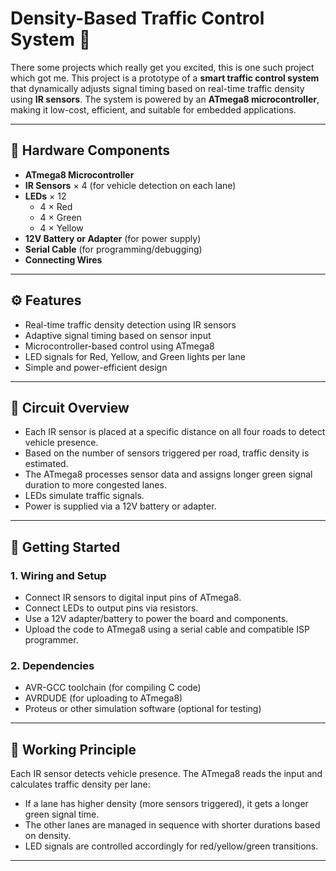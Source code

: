# Density-Based Traffic Control System 🚦

There some projects which really get you excited, this is one such project which got me. This project is a prototype of a **smart traffic control system** that dynamically adjusts signal timing based on real-time traffic density using **IR sensors**. The system is powered by an **ATmega8 microcontroller**, making it low-cost, efficient, and suitable for embedded applications.

---

## 🔧 Hardware Components

- **ATmega8 Microcontroller**
- **IR Sensors** × 4 (for vehicle detection on each lane)
- **LEDs** × 12  
  - 4 × Red  
  - 4 × Green  
  - 4 × Yellow
- **12V Battery or Adapter** (for power supply)
- **Serial Cable** (for programming/debugging)
- **Connecting Wires**

---

## ⚙️ Features

- Real-time traffic density detection using IR sensors  
- Adaptive signal timing based on sensor input  
- Microcontroller-based control using ATmega8  
- LED signals for Red, Yellow, and Green lights per lane  
- Simple and power-efficient design  

---

## 🔌 Circuit Overview

- Each IR sensor is placed at a specific distance on all four roads to detect vehicle presence.
- Based on the number of sensors triggered per road, traffic density is estimated.
- The ATmega8 processes sensor data and assigns longer green signal duration to more congested lanes.
- LEDs simulate traffic signals.
- Power is supplied via a 12V battery or adapter.

---

## 🚀 Getting Started

### 1. **Wiring and Setup**
- Connect IR sensors to digital input pins of ATmega8.
- Connect LEDs to output pins via resistors.
- Use a 12V adapter/battery to power the board and components.
- Upload the code to ATmega8 using a serial cable and compatible ISP programmer.

### 2. **Dependencies**
- AVR-GCC toolchain (for compiling C code)
- AVRDUDE (for uploading to ATmega8)
- Proteus or other simulation software (optional for testing)

---

## 🧠 Working Principle

Each IR sensor detects vehicle presence. The ATmega8 reads the input and calculates traffic density per lane:
- If a lane has higher density (more sensors triggered), it gets a longer green signal time.
- The other lanes are managed in sequence with shorter durations based on density.
- LED signals are controlled accordingly for red/yellow/green transitions.

---




